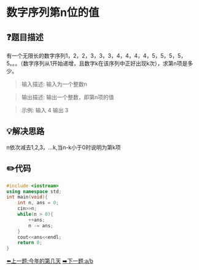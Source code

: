 # 数字序列第n位的值

## :question:题目描述
有一个无限长的数字序列1，2，2，3，3，3，4，4，4，4，5，5，5，5，5。。。（数字序列从1开始递增，且数字k在该序列中正好出现k次），求第n项是多少。

>输入描述:
输入为一个整数n

>输出描述:
输出一个整数，即第n项的值

>示例:
输入 4
输出 3

## :bulb:解决思路
n依次减去1,2,3，...k,当n-k小于0时说明为第k项

## :pencil2:代码
```c++
#include <iostream>
using namespace std;
int main(void){
    int n, ans = 0;
    cin>>n;
    while(n > 0){
        ++ans;
        n -= ans;
    }
    cout<<ans<<endl;
    return 0;
}
```
[:arrow_left:上一题:今年的第几天](KthDayOfThisYear.md)
[:arrow_right:下一题:a/b](ADivideB.md)
